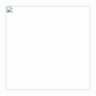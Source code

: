 <p style="text-align:center;"><img class="center" src="https://media.giphy.com/media/M9gbBd9nbDrOTu1Mqx/giphy.gif" width="230">
